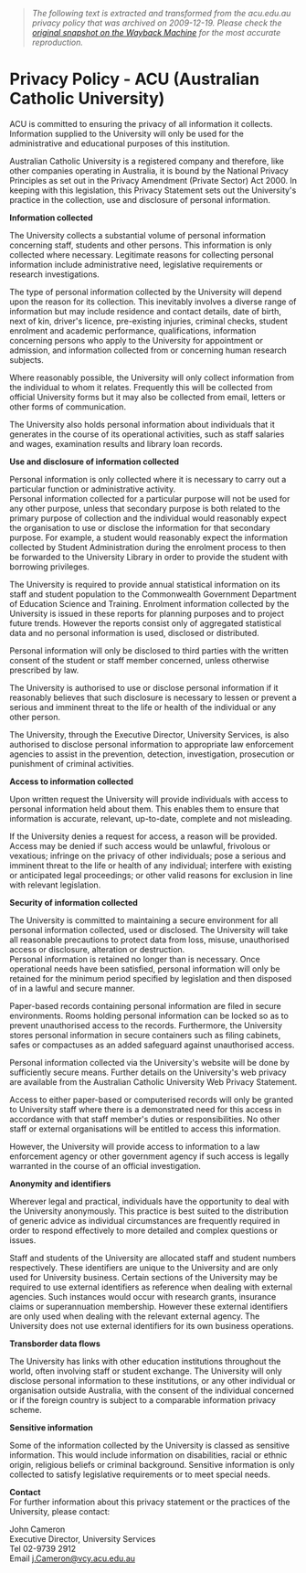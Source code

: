 > *The following text is extracted and transformed from the acu.edu.au privacy policy that was archived on 2009-12-19. Please check the [original snapshot on the Wayback Machine](https://web.archive.org/web/20091219130900id_/http%3A//www.acu.edu.au/more_information/privacy) for the most accurate reproduction.*

# Privacy Policy - ACU (Australian Catholic University)

ACU is committed to ensuring the privacy of all information it collects. Information supplied to the University will only be used for the administrative and educational purposes of this institution.

Australian Catholic University is a registered company and therefore, like other companies operating in Australia, it is bound by the National Privacy Principles as set out in the Privacy Amendment (Private Sector) Act 2000. In keeping with this legislation, this Privacy Statement sets out the University's practice in the collection, use and disclosure of personal information.

**Information collected**

The University collects a substantial volume of personal information concerning staff, students and other persons. This information is only collected where necessary. Legitimate reasons for collecting personal information include administrative need, legislative requirements or research investigations.

The type of personal information collected by the University will depend upon the reason for its collection. This inevitably involves a diverse range of information but may include residence and contact details, date of birth, next of kin, driver's licence, pre-existing injuries, criminal checks, student enrolment and academic performance, qualifications, information concerning persons who apply to the University for appointment or admission, and information collected from or concerning human research subjects.

Where reasonably possible, the University will only collect information from the individual to whom it relates. Frequently this will be collected from official University forms but it may also be collected from email, letters or other forms of communication.

The University also holds personal information about individuals that it generates in the course of its operational activities, such as staff salaries and wages, examination results and library loan records.

**Use and disclosure of information collected**

Personal information is only collected where it is necessary to carry out a particular function or administrative activity.  
Personal information collected for a particular purpose will not be used for any other purpose, unless that secondary purpose is both related to the primary purpose of collection and the individual would reasonably expect the organisation to use or disclose the information for that secondary purpose. For example, a student would reasonably expect the information collected by Student Administration during the enrolment process to then be forwarded to the University Library in order to provide the student with borrowing privileges.

The University is required to provide annual statistical information on its staff and student population to the Commonwealth Government Department of Education Science and Training. Enrolment information collected by the University is issued in these reports for planning purposes and to project future trends. However the reports consist only of aggregated statistical data and no personal information is used, disclosed or distributed.

Personal information will only be disclosed to third parties with the written consent of the student or staff member concerned, unless otherwise prescribed by law.

The University is authorised to use or disclose personal information if it reasonably believes that such disclosure is necessary to lessen or prevent a serious and imminent threat to the life or health of the individual or any other person.

The University, through the Executive Director, University Services, is also authorised to disclose personal information to appropriate law enforcement agencies to assist in the prevention, detection, investigation, prosecution or punishment of criminal activities.

**Access to information collected**

Upon written request the University will provide individuals with access to personal information held about them. This enables them to ensure that information is accurate, relevant, up-to-date, complete and not misleading.

If the University denies a request for access, a reason will be provided. Access may be denied if such access would be unlawful, frivolous or vexatious; infringe on the privacy of other individuals; pose a serious and imminent threat to the life or health of any individual; interfere with existing or anticipated legal proceedings; or other valid reasons for exclusion in line with relevant legislation.

**Security of information collected**

The University is committed to maintaining a secure environment for all personal information collected, used or disclosed. The University will take all reasonable precautions to protect data from loss, misuse, unauthorised access or disclosure, alteration or destruction.  
Personal information is retained no longer than is necessary. Once operational needs have been satisfied, personal information will only be retained for the minimum period specified by legislation and then disposed of in a lawful and secure manner.

Paper-based records containing personal information are filed in secure environments. Rooms holding personal information can be locked so as to prevent unauthorised access to the records. Furthermore, the University stores personal information in secure containers such as filing cabinets, safes or compactuses as an added safeguard against unauthorised access.

Personal information collected via the University's website will be done by sufficiently secure means. Further details on the University's web privacy are available from the Australian Catholic University Web Privacy Statement.

Access to either paper-based or computerised records will only be granted to University staff where there is a demonstrated need for this access in accordance with that staff member's duties or responsibilities. No other staff or external organisations will be entitled to access this information.

However, the University will provide access to information to a law enforcement agency or other government agency if such access is legally warranted in the course of an official investigation.

**Anonymity and identifiers**

Wherever legal and practical, individuals have the opportunity to deal with the University anonymously. This practice is best suited to the distribution of generic advice as individual circumstances are frequently required in order to respond effectively to more detailed and complex questions or issues.

Staff and students of the University are allocated staff and student numbers respectively. These identifiers are unique to the University and are only used for University business. Certain sections of the University may be required to use external identifiers as reference when dealing with external agencies. Such instances would occur with research grants, insurance claims or superannuation membership. However these external identifiers are only used when dealing with the relevant external agency. The University does not use external identifiers for its own business operations.

**Transborder data flows**

The University has links with other education institutions throughout the world, often involving staff or student exchange. The University will only disclose personal information to these institutions, or any other individual or organisation outside Australia, with the consent of the individual concerned or if the foreign country is subject to a comparable information privacy scheme.

**Sensitive information**

Some of the information collected by the University is classed as sensitive information. This would include information on disabilities, racial or ethnic origin, religious beliefs or criminal background. Sensitive information is only collected to satisfy legislative requirements or to meet special needs.

**Contact**  
For further information about this privacy statement or the practices of the University, please contact:

John Cameron  
Executive Director, University Services  
Tel 02-9739 2912  
Email [j.Cameron@vcy.acu.edu.au](mailto:j.Cameron@vcy.acu.edu.au)
